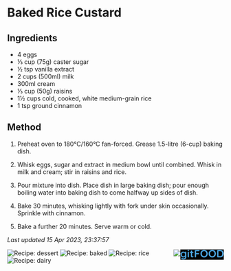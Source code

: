 # Baked Rice Custard

## Ingredients

- 4 eggs
- ⅓ cup (75g) caster sugar
- ½ tsp vanilla extract
- 2 cups (500ml) milk
- 300ml cream
- ⅓ cup (50g) raisins
- 1½ cups cold, cooked, white medium-grain rice
- 1 tsp ground cinnamon

## Method

1. Preheat oven to 180°C/160°C fan-forced. Grease 1.5-litre (6-cup) baking dish.

2. Whisk eggs, sugar and extract in medium bowl until combined. Whisk in milk and cream; stir in raisins and rice.

3. Pour mixture into dish. Place dish in large baking dish; pour enough boiling water into baking dish to come halfway up sides of dish. 

4. Bake 30 minutes, whisking lightly with fork under skin occasionally. Sprinkle with cinnamon.

5. Bake a further 20 minutes. Serve warm or cold.

*Last updated 15 Apr 2023, 23:37:57*


<img src="logo.png" width="20%" align="right" />

<img src="https://profile-counter.glitch.me/fexofenadine_bakedricecustard/count.svg" height="20" align="right" />

![Recipe: dessert](https://img.shields.io/badge/tag-dessert-blue.svg) ![Recipe: baked](https://img.shields.io/badge/tag-baked-blue.svg) ![Recipe: rice](https://img.shields.io/badge/tag-rice-blue.svg) ![Recipe: dairy](https://img.shields.io/badge/tag-dairy-blue.svg)